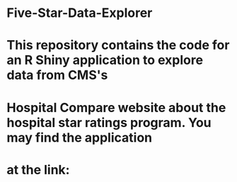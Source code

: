 # Five-Star-Data-Explorer

# This repository contains the code for an R Shiny application to explore data from CMS's
# Hospital Compare website about the hospital star ratings program. You may find the application
# at the link:

